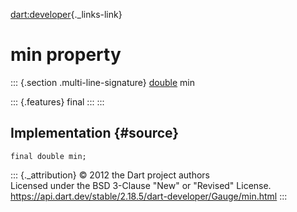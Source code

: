 [dart:developer](../../dart-developer/dart-developer-library){._links-link}

min property
============

::: {.section .multi-line-signature}
[double](../../dart-core/double-class) min

::: {.features}
final
:::
:::

Implementation {#source}
--------------

``` {.language-dart data-language="dart"}
final double min;
```

::: {._attribution}
© 2012 the Dart project authors\
Licensed under the BSD 3-Clause \"New\" or \"Revised\" License.\
<https://api.dart.dev/stable/2.18.5/dart-developer/Gauge/min.html>
:::
